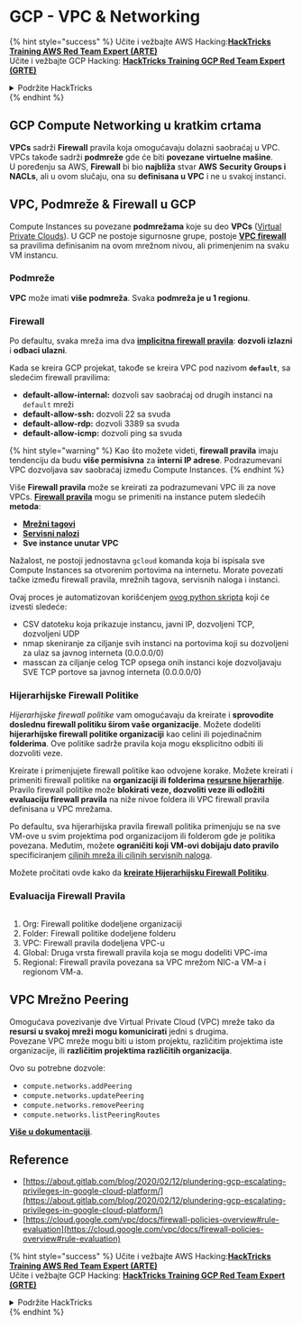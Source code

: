 # GCP - VPC & Networking

{% hint style="success" %}
Učite i vežbajte AWS Hacking:<img src="../../../../.gitbook/assets/image (1) (1) (1) (1).png" alt="" data-size="line">[**HackTricks Training AWS Red Team Expert (ARTE)**](https://training.hacktricks.xyz/courses/arte)<img src="../../../../.gitbook/assets/image (1) (1) (1) (1).png" alt="" data-size="line">\
Učite i vežbajte GCP Hacking: <img src="../../../../.gitbook/assets/image (2) (1).png" alt="" data-size="line">[**HackTricks Training GCP Red Team Expert (GRTE)**<img src="../../../../.gitbook/assets/image (2) (1).png" alt="" data-size="line">](https://training.hacktricks.xyz/courses/grte)

<details>

<summary>Podržite HackTricks</summary>

* Proverite [**planove pretplate**](https://github.com/sponsors/carlospolop)!
* **Pridružite se** 💬 [**Discord grupi**](https://discord.gg/hRep4RUj7f) ili [**telegram grupi**](https://t.me/peass) ili **pratite** nas na **Twitteru** 🐦 [**@hacktricks\_live**](https://twitter.com/hacktricks_live)**.**
* **Podelite hakerske trikove slanjem PR-ova na** [**HackTricks**](https://github.com/carlospolop/hacktricks) i [**HackTricks Cloud**](https://github.com/carlospolop/hacktricks-cloud) github repozitorijume.

</details>
{% endhint %}

## **GCP Compute Networking u kratkim crtama**

**VPCs** sadrži **Firewall** pravila koja omogućavaju dolazni saobraćaj u VPC. VPCs takođe sadrži **podmreže** gde će biti **povezane** **virtuelne mašine**.\
U poređenju sa AWS, **Firewall** bi bio **najbliža** stvar **AWS** **Security Groups i NACLs**, ali u ovom slučaju, ona su **definisana u VPC** i ne u svakoj instanci.

## **VPC, Podmreže & Firewall u GCP**

Compute Instances su povezane **podmrežama** koje su deo **VPCs** ([Virtual Private Clouds](https://cloud.google.com/vpc/docs/vpc)). U GCP ne postoje sigurnosne grupe, postoje [**VPC firewall**](https://cloud.google.com/vpc/docs/firewalls) sa pravilima definisanim na ovom mrežnom nivou, ali primenjenim na svaku VM instancu.

### Podmreže

**VPC** može imati **više podmreža**. Svaka **podmreža je u 1 regionu**.

### Firewall

Po defaultu, svaka mreža ima dva [**implicitna firewall pravila**](https://cloud.google.com/vpc/docs/firewalls#default_firewall_rules): **dozvoli izlazni** i **odbaci ulazni**.

Kada se kreira GCP projekat, takođe se kreira VPC pod nazivom **`default`**, sa sledećim firewall pravilima:

* **default-allow-internal:** dozvoli sav saobraćaj od drugih instanci na `default` mreži
* **default-allow-ssh:** dozvoli 22 sa svuda
* **default-allow-rdp:** dozvoli 3389 sa svuda
* **default-allow-icmp:** dozvoli ping sa svuda

{% hint style="warning" %}
Kao što možete videti, **firewall pravila** imaju tendenciju da budu **više permisivna** za **interni IP adrese**. Podrazumevani VPC dozvoljava sav saobraćaj između Compute Instances.
{% endhint %}

Više **Firewall pravila** može se kreirati za podrazumevani VPC ili za nove VPCs. [**Firewall pravila**](https://cloud.google.com/vpc/docs/firewalls) mogu se primeniti na instance putem sledećih **metoda**:

* [**Mrežni tagovi**](https://cloud.google.com/vpc/docs/add-remove-network-tags)
* [**Servisni nalozi**](https://cloud.google.com/vpc/docs/firewalls#serviceaccounts)
* **Sve instance unutar VPC**

Nažalost, ne postoji jednostavna `gcloud` komanda koja bi ispisala sve Compute Instances sa otvorenim portovima na internetu. Morate povezati tačke između firewall pravila, mrežnih tagova, servisnih naloga i instanci.

Ovaj proces je automatizovan korišćenjem [ovog python skripta](https://gitlab.com/gitlab-com/gl-security/gl-redteam/gcp_firewall_enum) koji će izvesti sledeće:

* CSV datoteku koja prikazuje instancu, javni IP, dozvoljeni TCP, dozvoljeni UDP
* nmap skeniranje za ciljanje svih instanci na portovima koji su dozvoljeni za ulaz sa javnog interneta (0.0.0.0/0)
* masscan za ciljanje celog TCP opsega onih instanci koje dozvoljavaju SVE TCP portove sa javnog interneta (0.0.0.0/0)

### Hijerarhijske Firewall Politike <a href="#hierarchical-firewall-policies" id="hierarchical-firewall-policies"></a>

_Hijerarhijske firewall politike_ vam omogućavaju da kreirate i **sprovodite doslednu firewall politiku širom vaše organizacije**. Možete dodeliti **hijerarhijske firewall politike organizaciji** kao celini ili pojedinačnim **folderima**. Ove politike sadrže pravila koja mogu eksplicitno odbiti ili dozvoliti veze.

Kreirate i primenjujete firewall politike kao odvojene korake. Možete kreirati i primeniti firewall politike na **organizaciji ili folderima** [**resursne hijerarhije**](https://cloud.google.com/resource-manager/docs/cloud-platform-resource-hierarchy). Pravilo firewall politike može **blokirati veze, dozvoliti veze ili odložiti evaluaciju firewall pravila** na niže nivoe foldera ili VPC firewall pravila definisana u VPC mrežama.

Po defaultu, sva hijerarhijska pravila firewall politika primenjuju se na sve VM-ove u svim projektima pod organizacijom ili folderom gde je politika povezana. Međutim, možete **ograničiti koji VM-ovi dobijaju dato pravilo** specificiranjem [ciljnih mreža ili ciljnih servisnih naloga](https://cloud.google.com/vpc/docs/firewall-policies#targets).

Možete pročitati ovde kako da [**kreirate Hijerarhijsku Firewall Politiku**](https://cloud.google.com/vpc/docs/using-firewall-policies#gcloud).

### Evaluacija Firewall Pravila

<figure><img src="../../../../.gitbook/assets/image (2) (1) (1).png" alt=""><figcaption></figcaption></figure>

1. Org: Firewall politike dodeljene organizaciji
2. Folder: Firewall politike dodeljene folderu
3. VPC: Firewall pravila dodeljena VPC-u
4. Global: Druga vrsta firewall pravila koja se mogu dodeliti VPC-ima
5. Regional: Firewall pravila povezana sa VPC mrežom NIC-a VM-a i regionom VM-a.

## VPC Mrežno Peering

Omogućava povezivanje dve Virtual Private Cloud (VPC) mreže tako da **resursi u svakoj mreži mogu komunicirati** jedni s drugima.\
Povezane VPC mreže mogu biti u istom projektu, različitim projektima iste organizacije, ili **različitim projektima različitih organizacija**.

Ovo su potrebne dozvole:

* `compute.networks.addPeering`
* `compute.networks.updatePeering`
* `compute.networks.removePeering`
* `compute.networks.listPeeringRoutes`

[**Više u dokumentaciji**](https://cloud.google.com/vpc/docs/vpc-peering).

## Reference

* [https://about.gitlab.com/blog/2020/02/12/plundering-gcp-escalating-privileges-in-google-cloud-platform/](https://about.gitlab.com/blog/2020/02/12/plundering-gcp-escalating-privileges-in-google-cloud-platform/)
* [https://cloud.google.com/vpc/docs/firewall-policies-overview#rule-evaluation](https://cloud.google.com/vpc/docs/firewall-policies-overview#rule-evaluation)

{% hint style="success" %}
Učite i vežbajte AWS Hacking:<img src="../../../../.gitbook/assets/image (1) (1) (1) (1).png" alt="" data-size="line">[**HackTricks Training AWS Red Team Expert (ARTE)**](https://training.hacktricks.xyz/courses/arte)<img src="../../../../.gitbook/assets/image (1) (1) (1) (1).png" alt="" data-size="line">\
Učite i vežbajte GCP Hacking: <img src="../../../../.gitbook/assets/image (2) (1).png" alt="" data-size="line">[**HackTricks Training GCP Red Team Expert (GRTE)**<img src="../../../../.gitbook/assets/image (2) (1).png" alt="" data-size="line">](https://training.hacktricks.xyz/courses/grte)

<details>

<summary>Podržite HackTricks</summary>

* Proverite [**planove pretplate**](https://github.com/sponsors/carlospolop)!
* **Pridružite se** 💬 [**Discord grupi**](https://discord.gg/hRep4RUj7f) ili [**telegram grupi**](https://t.me/peass) ili **pratite** nas na **Twitteru** 🐦 [**@hacktricks\_live**](https://twitter.com/hacktricks_live)**.**
* **Podelite hakerske trikove slanjem PR-ova na** [**HackTricks**](https://github.com/carlospolop/hacktricks) i [**HackTricks Cloud**](https://github.com/carlospolop/hacktricks-cloud) github repozitorijume.

</details>
{% endhint %}
